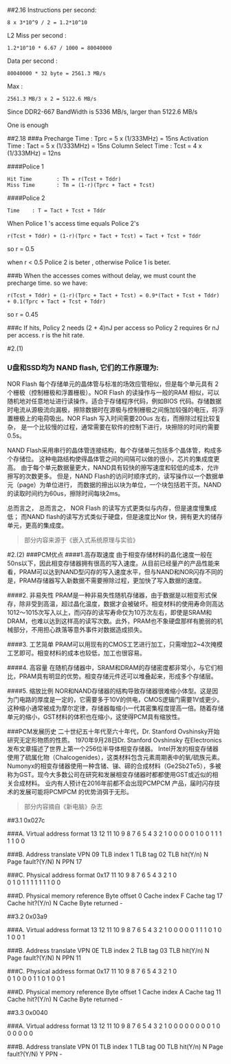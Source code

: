 ##2.16
Instructions per second:

	8 x 3*10^9 / 2 = 1.2*10^10

L2 Miss per second :

	1.2*10^10 * 6.67 / 1000 = 80040000

Data per second :

	80040000 * 32 byte = 2561.3 MB/s

Max :

	2561.3 MB/3 x 2 = 5122.6 MB/s

Since DDR2-667 BandWidth is 5336 MB/s, larger than 5122.6 MB/s

One is enough

##2.18
###a
	Precharge Time 	:	Tprc = 5 x (1/333MHz) = 15ns
	Activation Time	: 	Tact = 5 x (1/333MHz) = 15ns
	Column Select Time : 	Tcst = 4 x (1/333MHz) = 12ns

####Police 1 

	Hit Time 		: Th = r(Tcst + Tddr)
	Miss Time		: Tm = (1-r)(Tprc + Tact + Tcst)

####Police 2

	Time 	: T = Tact + Tcst + Tddr

When Police 1 's access time equals Police 2's 

	r(Tcst + Tddr) + (1-r)(Tprc + Tact + Tcst) = Tact + Tcst + Tddr

so r = 0.5

when r < 0.5 Police 2 is beter , otherwise Police 1 is beter.

###b
When the accesses comes without delay, we must count the precharge time.
so we have:

	r(Tcst + Tddr) + (1-r)(Tprc + Tact + Tcst) = 0.9*(Tact + Tcst + Tddr) + 0.1(Tprc + Tact + Tcst + Tddr)

so r = 0.45 


###c 
If hits, Policy 2 needs (2 + 4)nJ per access so Policy 2 requires 6r nJ per access. r is the hit rate.

#2.(1)
### U盘和SSD均为 NAND flash, 它们的工作原理为:
NOR Flash 每个存储单元的晶体管与标准的场效应管相似，但是每个单元具有
2 个栅极（控制栅极和浮置栅极）。NOR Flash 的读操作与一般的RAM 相似，可以
随机地对任意地址进行读操作。适合于存储程序代码，例如BIOS 代码。存储数据
时电流从源极流向漏极，擦除数据时在源极与控制栅极之间施加较强的电压，将浮
置栅极上的电荷吸出。NOR Flash 写入时间需要200us 左右，而擦除过程比较复杂，
是一个比较慢的过程，通常需要在软件的控制下进行，块擦除的时间约需要0.5s。

NAND Flash采用串行的晶体管连接结构，每个存储单元包括多个晶体管，构成多个存储位。
这种电路结构使得晶体管之间的间隔可以做的很小，芯片的集成度更高。
由于每个单元数据量更大，NAND具有较快的擦写速度和较低的成本，允许擦写的次数更多。
但是，NAND Flash的访问时顺序式的，读写操作以一个数据单元（page）为单位进行，
而数据的擦出以块为单位，一个块包括若干页。NAND的读取时间约为60us，擦除时间每块2ms。

总而言之， 总而言之， NOR Flash 的读写方式更类似与内存，但是速度慢集成低；
而NAND flash的读写方式类似于硬盘，但是速度比Nor 快，拥有更大的储存单元，更高的集成度。

> 部分内容来源于《嵌入式系统原理与实验》

#2.(2)
###PCM优点
####1.高存取速度
由于相变存储材料的晶化速度一般在50ns以下，因此相变存储器拥有很高的写入速度。从目前已经量产的产品性能来看，PRAM可以达到NAND型闪存的写入速度水平，但与NAND和NOR闪存不同的是，PRAM存储器写入新数据不需要擦除过程，更加快了写入数据的速度。

####2. 非易失性
PRAM是一种非易失性随机存储器，由于数据是以相变形式保存，除非受到高温，超过晶化温度，数据才会被破坏。相变材料的使用寿命则高达1012～1015次写入以上，而闪存的读写寿命仅为10万次左右，即使是SRAM和DRAM，也难以达到这样高的读写次数。此外，PRAM也不象硬盘那样有脆弱的机械部分，不用担心跌落等意外事件对数据造成损失。

####3. 工艺简单
PRAM可以用现有的CMOS工艺进行加工，只需增加2~4次掩模工艺即可。相变材料的成本也较低，加工也很容易。

####4. 高容量
在随机存储器中，SRAM和DRAM的存储密度都非常小，与它们相比，PRAM具有明显的优势。相变存储元件还可以堆叠起来，形成多个存储层。

####5. 缩放比例
NOR和NAND存储器的结构导致存储器很难缩小体型。这是因为门电路的厚度是一定的，它需要多于10V的供电，CMOS逻辑门需要1V或更少。这种缩小通常被成为摩尔定律，存储器每缩小一代其密集程度提高一倍。随着存储单元的缩小，GST材料的体积也在缩小，这使得PCM具有缩放性。

###PCM发展历史
二十世纪五十年代至六十年代，Dr. Stanford Ovshinsky开始研究无定形物质的性质。
1970年9月28日Dr. Stanford Ovshinsky 在Electronics发布文章描述了世界上第一个256位半导体相变存储器。
Intel开发的相变存储器使用了硫属化物（Chalcogenides），这类材料包含元素周期表中的氧/硫族元素。Numonyx的相变存储器使用一种含锗、锑、碲的合成材料（Ge2Sb2Te5），多被称为GST。现今大多数公司在研究和发展相变存储器时都都使用GST或近似的相关合成材料。
业内有人预计在2016年前都不会出现PCMPCM 产品，届时闪存技术的发展可能将PCMPCM 的优势消弭于无形。 

> 部分内容摘自《新电脑》杂志

##3.1 0x027c

###A. Virtual address format
	13 12 11 10 9 8 7 6 5 4 3 2 1 0
	 0  0  0  0 1 0 0 1 1 1 1 1 0 0

###B. Address translate
	VPN					09
	TLB index			1
	TLB tag				02
	TLB hit(Y/n)		N
	Page fault?(Y/N)	N
	PPN					17

###C. Physical address format
	0x17
	11 10 9 8 7 6 5 4 3 2 1 0	
	 0 	1 0 1 1 1 1 1 1 1 0 0

###D. Physical memory reference
	Byte offset			0
	Cache index			F
	Cache tag			17
	Cache hit?(Y/n)		N
	Cache Byte returned	-

##3.2 0x03a9

###A. Virtual address format
	13 12 11 10 9 8 7 6 5 4 3 2 1 0
	 0  0  0  0 1 1 1 0 1 0 1 0 0 1

###B. Address translate
	VPN					0E
	TLB index			2
	TLB tag				03
	TLB hit(Y/n)		N
	Page fault?(Y/N)	N
	PPN					11

###C. Physical address format
	0x17
	11 10 9 8 7 6 5 4 3 2 1 0	
	 0 	1 0 0 0 1 1 0 1 0 0 1

###D. Physical memory reference
	Byte offset			1
	Cache index			A
	Cache tag			11
	Cache hit?(Y/n)		N
	Cache Byte returned	-


##3.3 0x0040

###A. Virtual address format
	13 12 11 10 9 8 7 6 5 4 3 2 1 0
	 0  0  0  0 0 0 0 1 0 0 0 0 0 0

###B. Address translate
	VPN					01
	TLB index			1
	TLB tag				00
	TLB hit(Y/n)		N
	Page fault?(Y/N)	Y
	PPN					-

